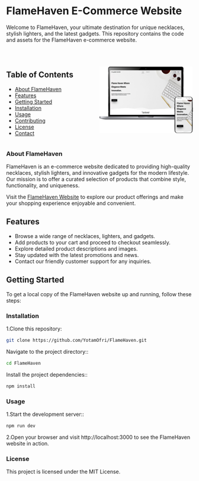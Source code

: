 # FlameHaven E-Commerce Website

Welcome to FlameHaven, your ultimate destination for unique necklaces, stylish lighters, and the latest gadgets. This repository contains the code and assets for the FlameHaven e-commerce website.

<div style="display: flex;  flex-wrap: wrap; justify-content: center; align-items: center; padding-top:30px;">
 <div style="flex: 1;">
 <h2>Table of Contents</h2>
    <ul>
      <li><a href="#about-flamehaven">About  FlameHaven</a></li>
      <li><a href="#features">Features</a></li>
      <li><a href="#getting-started">Getting Started</a></li>
      <li><a href="#installation">Installation</a></li>
      <li><a href="#usage">Usage</a></li>
      <li><a href="#contributing">Contributing</a></li>
      <li><a href="#license">License</a></li>
      <li><a href="#contact">Contact</a></li>
    </ul>
  </div>
  <div style="flex: 1; max-width: 100%; width: 300px;">
    <a href="https://main--lustrous-malabi-ce1eeb.netlify.app/products"><img src="./src/assets/Desktop.png" alt="Image Alt Text" style="max-width: 100%; width: 100%;"></a>
  </div>
</div>

### About FlameHaven

FlameHaven is an e-commerce website dedicated to providing high-quality necklaces, stylish lighters, and innovative gadgets for the modern lifestyle. Our mission is to offer a curated selection of products that combine style, functionality, and uniqueness.

Visit the [FlameHaven Website](https://main--lustrous-malabi-ce1eeb.netlify.app/products) to explore our product offerings and make your shopping experience enjoyable and convenient.

## Features

- Browse a wide range of necklaces, lighters, and gadgets.
- Add products to your cart and proceed to checkout seamlessly.
- Explore detailed product descriptions and images.
- Stay updated with the latest promotions and news.
- Contact our friendly customer support for any inquiries.

## Getting Started

To get a local copy of the FlameHaven website up and running, follow these steps:

### Installation

1.Clone this repository:

```bash
git clone https://github.com/YotamOfri/FlameHaven.git
```

Navigate to the project directory::

```bash
cd FlameHaven
```

Install the project dependencies::

```bash
npm install
```

### Usage

1.Start the development server::

```bash
npm run dev
```

2.Open your browser and visit http://localhost:3000 to see the FlameHaven website in action.

### License

This project is licensed under the MIT License.
